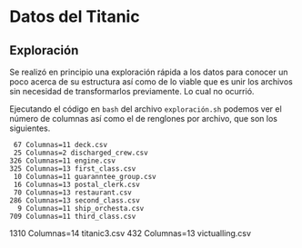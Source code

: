 
Datos del Titanic
===============================================================================

Exploración
-------------------------------------------------------------------------------

Se realizó en principio una exploración rápida a los datos para conocer un poco
acerca de su estructura así como de lo viable que es unir los archivos sin
necesidad de transformarlos previamente. Lo cual no ocurrió.

Ejecutando el código en `bash` del archivo `exploración.sh` podemos ver el
número de columnas así como el de renglones por archivo, que son los siguientes.

     67 Columnas=11 deck.csv
     25 Columnas=2 discharged_crew.csv
    326 Columnas=11 engine.csv
    325 Columnas=13 first_class.csv
     10 Columnas=11 guaranntee_group.csv
     16 Columnas=13 postal_clerk.csv
     70 Columnas=13 restaurant.csv
    286 Columnas=13 second_class.csv
      9 Columnas=11 ship_orchesta.csv
    709 Columnas=11 third_class.csv
   1310 Columnas=14 titanic3.csv
    432 Columnas=13 victualling.csv
